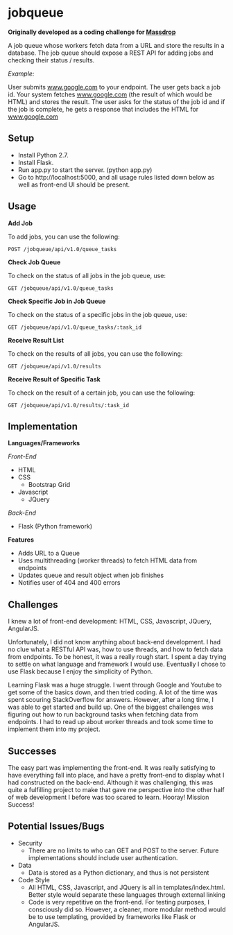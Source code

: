 # jobqueue
**Originally developed as a coding challenge for [Massdrop](https://www.massdrop.com)**

A job queue whose workers fetch data from a URL and store the results in a database.  The job queue should expose a REST API for adding jobs and checking their status / results.

_Example:_

User submits www.google.com to your endpoint.  The user gets back a job id. Your system fetches www.google.com (the result of which would be HTML) and stores the result.  The user asks for the status of the job id and if the job is complete, he gets a response that includes the HTML for www.google.com

## Setup
* Install Python 2.7.
* Install Flask.
* Run app.py to start the server. (python app.py)
* Go to http://localhost:5000, and all usage rules listed down below as well as front-end UI should be present.

## Usage
**Add Job**

To add jobs, you can use the following:

<code>POST /jobqueue/api/v1.0/queue_tasks</code>

**Check Job Queue**

To check on the status of all jobs in the job queue, use:

<code>GET /jobqueue/api/v1.0/queue_tasks</code>

**Check Specific Job in Job Queue**

To check on the status of a specific jobs in the job queue, use:

<code>GET /jobqueue/api/v1.0/queue_tasks/:task_id</code>

**Receive Result List**

To check on the results of all jobs, you can use the following:

<code>GET /jobqueue/api/v1.0/results</code>

**Receive Result of Specific Task**

To check on the result of a certain job, you can use the following:

<code>GET /jobqueue/api/v1.0/results/:task_id</code>

## Implementation
**Languages/Frameworks**

_Front-End_
* HTML
* CSS
  * Bootstrap Grid
* Javascript
  * JQuery

_Back-End_
* Flask (Python framework)

**Features**

* Adds URL to a Queue
* Uses multithreading (worker threads) to fetch HTML data from endpoints
* Updates queue and result object when job finishes
* Notifies user of 404 and 400 errors

## Challenges

I knew a lot of front-end development: HTML, CSS, Javascript, JQuery, AngularJS.

Unfortunately, I did not know anything about back-end development. I had no clue what a RESTful API was, how to use threads, and how to fetch data from endpoints. To be honest, it was a really rough start. I spent a day trying to settle on what language and framework I would use. Eventually I chose to use Flask because I enjoy the simplicity of Python.

Learning Flask was a huge struggle. I went through Google and Youtube to get some of the basics down, and then tried coding. A lot of the time was spent scouring StackOverflow for answers. However, after a long time, I was able to get started and build up. One of the biggest challenges was figuring out how to run background tasks when fetching data from endpoints. I had to read up about worker threads and took some time to implement them into my project.

## Successes

The easy part was implementing the front-end. It was really satisfying to have everything fall into place, and have a pretty front-end to display what I had constructed on the back-end. Although it was challenging, this was quite a fulfilling project to make that gave me perspective into the other half of web development I before was too scared to learn. Hooray! Mission Success!

## Potential Issues/Bugs
* Security
  * There are no limits to who can GET and POST to the server. Future implementations should include user authentication.
* Data
  * Data is stored as a Python dictionary, and thus is not persistent
* Code Style
  * All HTML, CSS, Javascript, and JQuery is all in templates/index.html. Better style would separate these languages through external linking
  * Code is very repetitive on the front-end. For testing purposes, I consciously did so. However, a cleaner, more modular method would be to use templating, provided by frameworks like Flask or AngularJS.
